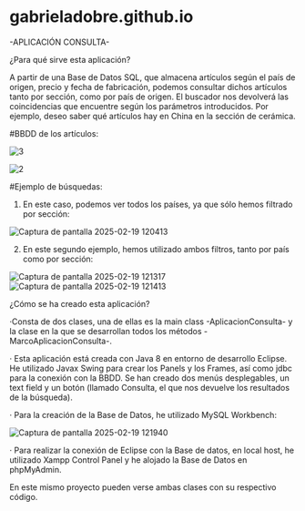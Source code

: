 # gabrieladobre.github.io

-APLICACIÓN CONSULTA-

¿Para qué sirve esta aplicación?

A partir de una Base de Datos SQL, que almacena artículos según el país de origen, precio y fecha de fabricación, podemos consultar dichos artículos tanto por sección, como por país de origen.
El buscador nos devolverá las coincidencias que encuentre según los parámetros introducidos. Por ejemplo, deseo saber qué artículos hay en China en la sección de cerámica.

#BBDD de los artículos:

![3](https://github.com/user-attachments/assets/f8597efa-286a-453e-92ed-a412aefcc824)

![2](https://github.com/user-attachments/assets/4dfd8c66-e871-4978-8d5c-9203adef87d1)

#Ejemplo de búsquedas:

1. En este caso, podemos ver todos los países, ya que sólo hemos filtrado por sección:
   
![Captura de pantalla 2025-02-19 120413](https://github.com/user-attachments/assets/cc578e46-61e1-4e0c-9765-620a4c477fc6)

2. En este segundo ejemplo, hemos utilizado ambos filtros, tanto por país como por sección:
   
![Captura de pantalla 2025-02-19 121317](https://github.com/user-attachments/assets/87277f8b-bae3-4b9c-a5ba-163dd0247ee4)
![Captura de pantalla 2025-02-19 121413](https://github.com/user-attachments/assets/c5e9ae31-c7b5-48a2-b4e1-896c1dae478b)


¿Cómo se ha creado esta aplicación?

·Consta de dos clases, una de ellas es la main class -AplicacionConsulta- y la clase en la que se desarrollan todos los métodos -MarcoAplicacionConsulta-.

· Esta aplicación está creada con Java 8 en entorno de desarrollo Eclipse. He utilizado Javax Swing para crear los Panels y los Frames, así como jdbc para la conexión con la BBDD. Se han creado dos menús desplegables, un text field y un botón (llamado Consulta, el que nos devuelve los resultados de la búsqueda).

· Para la creación de la Base de Datos, he utilizado MySQL Workbench:

![Captura de pantalla 2025-02-19 121940](https://github.com/user-attachments/assets/3672479b-215e-4822-b3aa-be93c335e1b6)

· Para realizar la conexión de Eclipse con la Base de datos, en local host, he utilizado Xampp Control Panel y he alojado la Base de Datos en phpMyAdmin.


En este mismo proyecto pueden verse ambas clases con su respectivo código.
